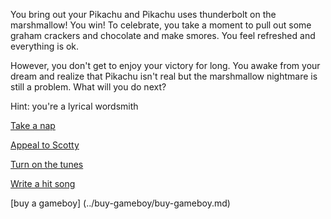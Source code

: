 You bring out your Pikachu and Pikachu uses thunderbolt on the marshmallow! You win!
To celebrate, you take a moment to pull out some graham crackers and chocolate
and make smores. 
You feel refreshed and everything is ok.

However, you don't get to enjoy your victory for long.  You awake from your dream and
realize that Pikachu isn't real but the marshmallow nightmare is still a problem.  What will you do next?

Hint: you're a lyrical wordsmith

[Take a nap](../sleep/marshmallow.md)

[Appeal to Scotty](../explore-outside/call-scotty/call-scotty.md)

[Turn on the tunes](../invite-friends/mosh_pit/mosh_pit.md)

[Write a hit song](../hit-song/hit-song.md)

[buy a gameboy] (../buy-gameboy/buy-gameboy.md)

